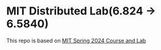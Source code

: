 # MIT Distributed Lab(6.824 $\rightarrow$ 6.5840)

This repo is based on [MIT Spring 2024 Course and Lab](https://pdos.csail.mit.edu/6.824/)

